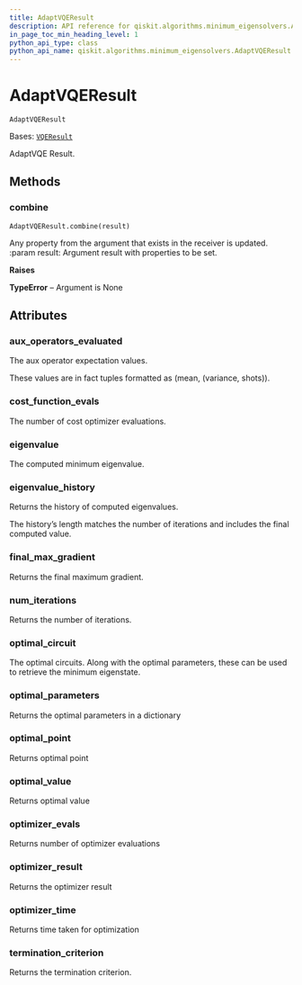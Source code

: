```yaml
---
title: AdaptVQEResult
description: API reference for qiskit.algorithms.minimum_eigensolvers.AdaptVQEResult
in_page_toc_min_heading_level: 1
python_api_type: class
python_api_name: qiskit.algorithms.minimum_eigensolvers.AdaptVQEResult
---
```


# AdaptVQEResult

<span id="qiskit.algorithms.minimum_eigensolvers.AdaptVQEResult" />

`AdaptVQEResult`

Bases: [`VQEResult`](qiskit.algorithms.minimum_eigensolvers.VQEResult "qiskit.algorithms.minimum_eigensolvers.vqe.VQEResult")

AdaptVQE Result.

## Methods

<span id="qiskit-algorithms-minimum-eigensolvers-adaptvqeresult-combine" />

### combine

<span id="qiskit.algorithms.minimum_eigensolvers.AdaptVQEResult.combine" />

`AdaptVQEResult.combine(result)`

Any property from the argument that exists in the receiver is updated. :param result: Argument result with properties to be set.

**Raises**

**TypeError** – Argument is None

## Attributes

<span id="qiskit.algorithms.minimum_eigensolvers.AdaptVQEResult.aux_operators_evaluated" />

### aux\_operators\_evaluated

The aux operator expectation values.

These values are in fact tuples formatted as (mean, (variance, shots)).

<span id="qiskit.algorithms.minimum_eigensolvers.AdaptVQEResult.cost_function_evals" />

### cost\_function\_evals

The number of cost optimizer evaluations.

<span id="qiskit.algorithms.minimum_eigensolvers.AdaptVQEResult.eigenvalue" />

### eigenvalue

The computed minimum eigenvalue.

<span id="qiskit.algorithms.minimum_eigensolvers.AdaptVQEResult.eigenvalue_history" />

### eigenvalue\_history

Returns the history of computed eigenvalues.

The history’s length matches the number of iterations and includes the final computed value.

<span id="qiskit.algorithms.minimum_eigensolvers.AdaptVQEResult.final_max_gradient" />

### final\_max\_gradient

Returns the final maximum gradient.

<span id="qiskit.algorithms.minimum_eigensolvers.AdaptVQEResult.num_iterations" />

### num\_iterations

Returns the number of iterations.

<span id="qiskit.algorithms.minimum_eigensolvers.AdaptVQEResult.optimal_circuit" />

### optimal\_circuit

The optimal circuits. Along with the optimal parameters, these can be used to retrieve the minimum eigenstate.

<span id="qiskit.algorithms.minimum_eigensolvers.AdaptVQEResult.optimal_parameters" />

### optimal\_parameters

Returns the optimal parameters in a dictionary

<span id="qiskit.algorithms.minimum_eigensolvers.AdaptVQEResult.optimal_point" />

### optimal\_point

Returns optimal point

<span id="qiskit.algorithms.minimum_eigensolvers.AdaptVQEResult.optimal_value" />

### optimal\_value

Returns optimal value

<span id="qiskit.algorithms.minimum_eigensolvers.AdaptVQEResult.optimizer_evals" />

### optimizer\_evals

Returns number of optimizer evaluations

<span id="qiskit.algorithms.minimum_eigensolvers.AdaptVQEResult.optimizer_result" />

### optimizer\_result

Returns the optimizer result

<span id="qiskit.algorithms.minimum_eigensolvers.AdaptVQEResult.optimizer_time" />

### optimizer\_time

Returns time taken for optimization

<span id="qiskit.algorithms.minimum_eigensolvers.AdaptVQEResult.termination_criterion" />

### termination\_criterion

Returns the termination criterion.

